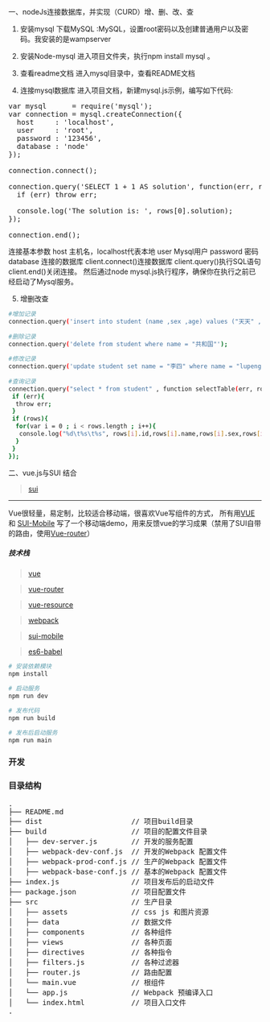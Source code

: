 一、nodeJs连接数据库，并实现（CURD）增、删、改、查

1. 安装mysql
下载MySQL :MySQL，设置root密码以及创建普通用户以及密码。我安装的是wampserver

2. 安装Node-mysql
进入项目文件夹，执行npm install mysql 。

3. 查看readme文档
进入mysql目录中，查看README文档

4. 连接mysql数据库
进入项目文档，新建mysql.js示例，编写如下代码:
<pre>
var mysql      = require('mysql');
var connection = mysql.createConnection({
  host     : 'localhost',
  user     : 'root',
  password : '123456',
  database : 'node'
});

connection.connect();

connection.query('SELECT 1 + 1 AS solution', function(err, rows, fields) {
  if (err) throw err;

  console.log('The solution is: ', rows[0].solution);
});

connection.end();
</pre>

连接基本参数
host 主机名，localhost代表本地
user Mysql用户
password 密码
database 连接的数据库
client.connect()连接数据库
client.query()执行SQL语句
client.end()关闭连接。
然后通过node mysql.js执行程序，确保你在执行之前已经启动了Mysql服务。

5. 增删改查
```bash
#增加记录
connection.query('insert into student (name ,sex ,age) values ("天天" , "难" ,"23")');
 
#删除记录
connection.query('delete from student where name = "共和国"');
 
#修改记录
connection.query('update student set name = "李四" where name = "lupeng"');
 
#查询记录
connection.query("select * from student" , function selectTable(err, rows, fields){
 if (err){
  throw err;
 }
 if (rows){
  for(var i = 0 ; i < rows.length ; i++){
   console.log("%d\t%s\t%s", rows[i].id,rows[i].name,rows[i].sex,rows[i].age);
  }
 }
});

```
二、vue.js与SUI 结合

> [sui](http://m.sui.taobao.org/)



---
Vue很轻量，易定制，比较适合移动端，很喜欢Vue写组件的方式，
所有用[VUE](http://cn.vuejs.org/) 和 [SUI-Mobile](http://m.sui.taobao.org/) 写了一个移动端demo，用来反馈vue的学习成果（禁用了SUI自带的路由，使用[Vue-router](https://github.com/vuejs/vue-router)）


##### 技术栈

> [vue](https://github.com/vuejs/vue)

> [vue-router](https://github.com/vuejs/vue-router)

> [vue-resource](https://github.com/vuejs/vue-resource)

> [webpack](http://webpack.github.io/docs/)

> [sui-mobile](http://m.sui.taobao.org/)

> [es6-babel](https://babeljs.io/docs/learn-es2015/)




```bash
# 安装依赖模块
npm install

# 启动服务
npm run dev

# 发布代码
npm run build

# 发布后启动服务
npm run main

```

### 开发

### 目录结构
<pre>
.
├── README.md           
├── dist                     // 项目build目录
├── build                    // 项目的配置文件目录
│   ├── dev-server.js        // 开发的服务配置
│   ├── webpack-dev-conf.js  // 开发的Webpack 配置文件
│   ├── webpack-prod-conf.js // 生产的Webpack 配置文件
│   ├── webpack-base-conf.js // 基本的Webpack 配置文件
├── index.js                 // 项目发布后的启动文件
├── package.json             // 项目配置文件
├── src                      // 生产目录
│   ├── assets               // css js 和图片资源
│   ├── data                 // 数据文件
│   ├── components           // 各种组件
│   ├── views                // 各种页面
│   ├── directives           // 各种指令
│   ├── filters.js           // 各种过滤器
│   ├── router.js            // 路由配置
│   └── main.vue             // 根组件
│   └── app.js               // Webpack 预编译入口
│   └── index.html           // 项目入口文件
.
</pre>
